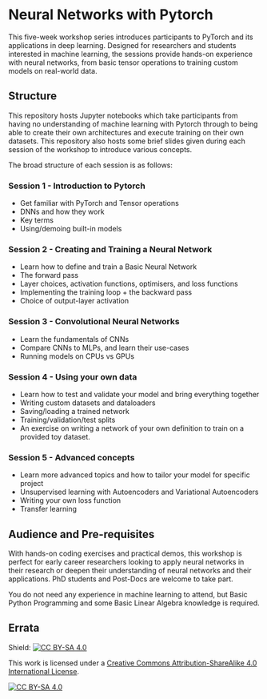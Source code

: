 # Neural Networks with Pytorch

This five-week workshop series introduces participants to PyTorch and its applications in deep learning. Designed for researchers and students interested in machine learning, the sessions provide hands-on experience with neural networks, from basic tensor operations to training custom models on real-world data.

## Structure

This repository hosts Jupyter notebooks which take participants from having no understanding of machine learning with Pytorch through to being able to create their own architectures and execute training on their own datasets. This repository also hosts some brief slides given during each session of the workshop to introduce various concepts.

The broad structure of each session is as follows:

### Session 1 - Introduction to Pytorch
- Get familiar with PyTorch and Tensor operations
- DNNs and how they work
- Key terms
- Using/demoing built-in models

### Session 2 - Creating and Training a Neural Network
- Learn how to define and train a Basic Neural Network
- The forward pass
- Layer choices, activation functions, optimisers, and loss functions
- Implementing the training loop + the backward pass
- Choice of output-layer activation

### Session 3 - Convolutional Neural Networks
- Learn the fundamentals of CNNs
- Compare CNNs to MLPs, and learn their use-cases
- Running models on CPUs vs GPUs

### Session 4 - Using your own data
- Learn how to test and validate your model and bring everything together
- Writing custom datasets and dataloaders
- Saving/loading a trained network
- Training/validation/test splits
- An exercise on writing a network of your own definition to train on a provided toy dataset.

### Session 5 - Advanced concepts
- Learn more advanced topics and how to tailor your model for specific project
- Unsupervised learning with Autoencoders and Variational Autoencoders
- Writing your own loss function
- Transfer learning 

## Audience and Pre-requisites

With hands-on coding exercises and practical demos, this workshop is perfect for early career researchers looking to apply neural networks in their research or deepen their understanding of neural networks and their applications. PhD students and Post-Docs are welcome to take part.

You do not need any experience in machine learning to attend, but Basic Python Programming and some Basic Linear Algebra knowledge is required.

## Errata

Shield: [![CC BY-SA 4.0][cc-by-sa-shield]][cc-by-sa]

This work is licensed under a
[Creative Commons Attribution-ShareAlike 4.0 International License][cc-by-sa].

[![CC BY-SA 4.0][cc-by-sa-image]][cc-by-sa]

[cc-by-sa]: http://creativecommons.org/licenses/by-sa/4.0/
[cc-by-sa-image]: https://licensebuttons.net/l/by-sa/4.0/88x31.png
[cc-by-sa-shield]: https://img.shields.io/badge/License-CC%20BY--SA%204.0-lightgrey.svg
